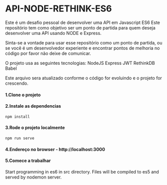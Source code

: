 # API-NODE-RETHINK-ES6
Este é um desafio pessoal de desenvolver uma API em Javascript ES6
Este repositório tem como objetivo ser um ponto de partida para quem deseja desenvolver
uma API usando NODE e Express.

Sinta-se a vontade para usar esse repositório como um ponto de partida, ou se você é um desenvolvedor experiente e encontrar pontos de melhoria no código por favor não deixe de comunicar.

O projeto usa as seguintes tecnologias:
NodeJS
Express
JWT
RethinkDB
Babel

Este arquivo sera atualizado conforme o código for evoluindo e o projeto for crescendo.

#### 1.Clone o projeto

#### 2.Instale as  dependencias
```
npm install
```
#### 3.Rode o projeto localmente

```
npm run serve
```
#### 4.Endereço no browser - http://localhost:3000

#### 5.Comece a trabalhar

Start programming in es6 in src directory. Files will be compiled to es5 and served by nodemon server.

